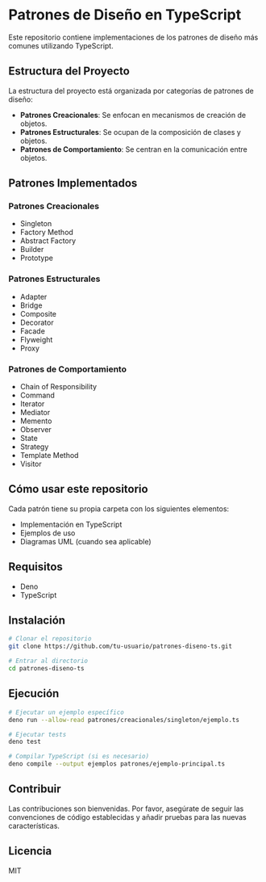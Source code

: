 # Patrones de Diseño en TypeScript

Este repositorio contiene implementaciones de los patrones de diseño más comunes utilizando TypeScript.

## Estructura del Proyecto

La estructura del proyecto está organizada por categorías de patrones de diseño:

- **Patrones Creacionales**: Se enfocan en mecanismos de creación de objetos.
- **Patrones Estructurales**: Se ocupan de la composición de clases y objetos.
- **Patrones de Comportamiento**: Se centran en la comunicación entre objetos.

## Patrones Implementados

### Patrones Creacionales

- Singleton
- Factory Method
- Abstract Factory
- Builder
- Prototype

### Patrones Estructurales

- Adapter
- Bridge
- Composite
- Decorator
- Facade
- Flyweight
- Proxy

### Patrones de Comportamiento

- Chain of Responsibility
- Command
- Iterator
- Mediator
- Memento
- Observer
- State
- Strategy
- Template Method
- Visitor

## Cómo usar este repositorio

Cada patrón tiene su propia carpeta con los siguientes elementos:

- Implementación en TypeScript
- Ejemplos de uso
- Diagramas UML (cuando sea aplicable)

## Requisitos

- Deno
- TypeScript

## Instalación

```bash
# Clonar el repositorio
git clone https://github.com/tu-usuario/patrones-diseno-ts.git

# Entrar al directorio
cd patrones-diseno-ts
```

## Ejecución

```bash
# Ejecutar un ejemplo específico
deno run --allow-read patrones/creacionales/singleton/ejemplo.ts

# Ejecutar tests
deno test

# Compilar TypeScript (si es necesario)
deno compile --output ejemplos patrones/ejemplo-principal.ts
```

## Contribuir

Las contribuciones son bienvenidas. Por favor, asegúrate de seguir las convenciones de código establecidas y añadir pruebas para las nuevas características.

## Licencia

MIT
